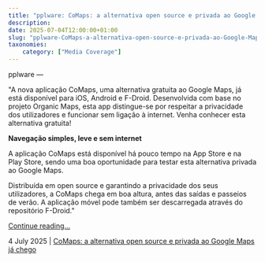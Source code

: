 ```yaml
---
title: "pplware: CoMaps: a alternativa open source e privada ao Google Maps já chegou"
description: 
date: 2025-07-04T12:00:00+01:00
slug: "pplware-CoMaps-a-alternativa-open-source-e-privada-ao-Google-Maps-já-chegou"
taxonomies:
    category: ["Media Coverage"]
---
```


pplware —
 
 
"A nova aplicação CoMaps, uma alternativa gratuita ao Google Maps, já está disponível para iOS, Android e F-Droid. Desenvolvida com base no projeto Organic Maps, esta app distingue-se por respeitar a privacidade dos utilizadores e funcionar sem ligação à internet. Venha conhecer esta alternativa gratuita!

**Navegação simples, leve e sem internet**

A aplicação CoMaps está disponível há pouco tempo na App Store e na Play Store, sendo uma boa oportunidade para testar esta alternativa privada ao Google Maps.

Distribuída em open source e garantindo a privacidade dos seus utilizadores, a CoMaps chega em boa altura, antes das saídas e passeios de verão. A aplicação móvel pode também ser descarregada através do repositório F-Droid."


[Continue reading...](https://pplware.sapo.pt/smartphones-tablets/comaps-a-alternativa-open-source-e-privada-ao-google-maps-ja-chegou/)

4 July 2025 | [CoMaps: a alternativa open source e privada ao Google Maps já chego](https://pplware.sapo.pt/smartphones-tablets/comaps-a-alternativa-open-source-e-privada-ao-google-maps-ja-chegou/)